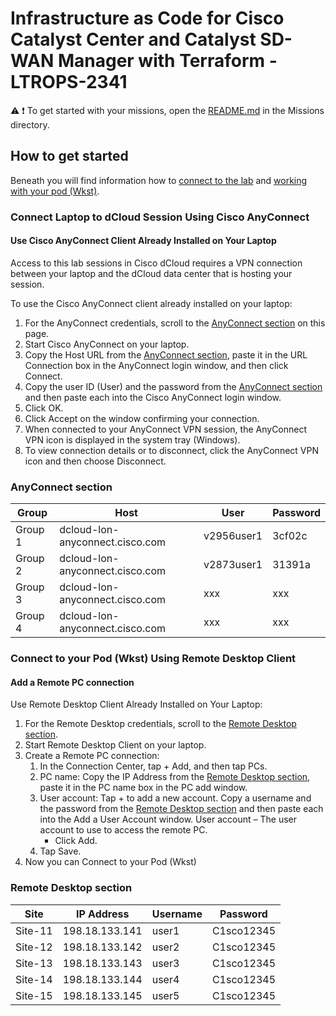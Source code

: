 # Infrastructure as Code for Cisco Catalyst Center and Catalyst SD-WAN Manager with Terraform - LTROPS-2341

:warning:
:exclamation: To get started with your missions, open the <a href='../Missions/README.md'>README.md</a> in the Missions directory.

## How to get started

Beneath you will find information how to [connect to the lab](#connect-laptop-to-dcloud-session-using-cisco-anyconnect) and [working with your pod (Wkst)](#connect-to-your-pod-wkst-using-remote-desktop-client).

### Connect Laptop to dCloud Session Using Cisco AnyConnect

#### Use Cisco AnyConnect Client Already Installed on Your Laptop

Access to this lab sessions in Cisco dCloud requires a VPN connection between your laptop and the dCloud data center that is hosting your session.

To use the Cisco AnyConnect client already installed on your laptop:

1. For the AnyConnect credentials, scroll to the [AnyConnect section](#anyconnect-section) on this page.
2. Start Cisco AnyConnect on your laptop.
3. Copy the Host URL from the [AnyConnect section](#anyconnect-section), paste it in the URL Connection box in the AnyConnect login window, and then click Connect.
4. Copy the user ID (User) and the password from the [AnyConnect section](#anyconnect-section) and then paste each into the Cisco AnyConnect login window.
5. Click OK.
6. Click Accept on the window confirming your connection.
7. When connected to your AnyConnect VPN session, the AnyConnect VPN icon is displayed in the system tray (Windows).
8. To view connection details or to disconnect, click the AnyConnect VPN icon and then choose Disconnect.

### AnyConnect section

| Group   | Host                            | User       | Password |
| ------- | ------------------------------- | ---------- | -------- |
| Group 1 | dcloud-lon-anyconnect.cisco.com | v2956user1 | 3cf02c   |
| Group 2 | dcloud-lon-anyconnect.cisco.com | v2873user1 | 31391a   |
| Group 3 | dcloud-lon-anyconnect.cisco.com | xxx        | xxx      |
| Group 4 | dcloud-lon-anyconnect.cisco.com | xxx        | xxx      |

### Connect to your Pod (Wkst) Using Remote Desktop Client

#### Add a Remote PC connection

Use Remote Desktop Client Already Installed on Your Laptop:

1. For the Remote Desktop credentials, scroll to the [Remote Desktop section](#remote-desktop-section).
2. Start Remote Desktop Client on your laptop.
3. Create a Remote PC connection:
   1. In the Connection Center, tap + Add, and then tap PCs.
   2. PC name: Copy the IP Address from the [Remote Desktop section](#remote-desktop-section), paste it in the PC name box in the PC add window.
   3. User account: Tap + to add a new account. Copy a username and the password from the [Remote Desktop section](#remote-desktop-section) and then paste each into the Add a User Account window. User account – The user account to use to access the remote PC.
      - Click Add.
   4. Tap Save.
4. Now you can Connect to your Pod (Wkst)

### Remote Desktop section

| Site    | IP Address     | Username | Password   |
| ------- | -------------- | -------- | ---------- |
| Site-11 | 198.18.133.141 | user1    | C1sco12345 |
| Site-12 | 198.18.133.142 | user2    | C1sco12345 |
| Site-13 | 198.18.133.143 | user3    | C1sco12345 |
| Site-14 | 198.18.133.144 | user4    | C1sco12345 |
| Site-15 | 198.18.133.145 | user5    | C1sco12345 |

